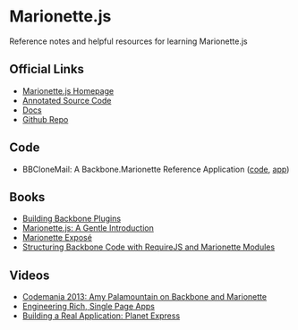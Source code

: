 Marionette.js
=============

Reference notes and helpful resources for learning Marionette.js

Official Links
--------------

* [Marionette.js Homepage](http://marionettejs.com/)
* [Annotated Source Code](http://marionettejs.com/annotated-src/backbone.marionette)
* [Docs](http://marionettejs.com/docs/current)
* [Github Repo](https://github.com/marionettejs/backbone.marionette)

Code
----
* BBCloneMail: A Backbone.Marionette Reference Application ([code](https://github.com/derickbailey/bbclonemail), [app](http://bbclonemail.heroku.com/))

Books
-----
* [Building Backbone Plugins](https://leanpub.com/building-backbone-plugins)
* [Marionette.js: A Gentle Introduction](https://leanpub.com/marionette-gentle-introduction)
* [Marionette Exposé](https://leanpub.com/marionetteexpose)
* [Structuring Backbone Code with RequireJS and Marionette Modules](https://leanpub.com/structuring-backbone-with-requirejs-and-marionette)

Videos
------
* [Codemania 2013: Amy Palamountain on Backbone and Marionette](https://www.youtube.com/watch?v=0o2whtCJw8I)
* [Engineering Rich, Single Page Apps](http://www.backbonerails.com/series/engineering_single_page_apps)
* [Building a Real Application: Planet Express](http://www.backbonerails.com/series/building_planet_express)